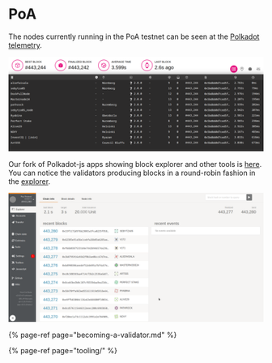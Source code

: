 # PoA

The nodes currently running in the PoA testnet can be seen at the [Polkadot telemetry](https://telemetry.polkadot.io/#list/Poa%20Testnet). 

![Nodes showing up in Telemetry](../../.gitbook/assets/telemetry.png)

Our fork of Polkadot-js apps showing block explorer and other tools is [here](https://fe.dock.io/). You can notice the validators producing blocks in a round-robin fashion in the [explorer](https://fe.dock.io/#/explorer).

![Explorer showing Validator taking turn to producing blocks](../../.gitbook/assets/explorer.png)



{% page-ref page="becoming-a-validator.md" %}

{% page-ref page="tooling/" %}



